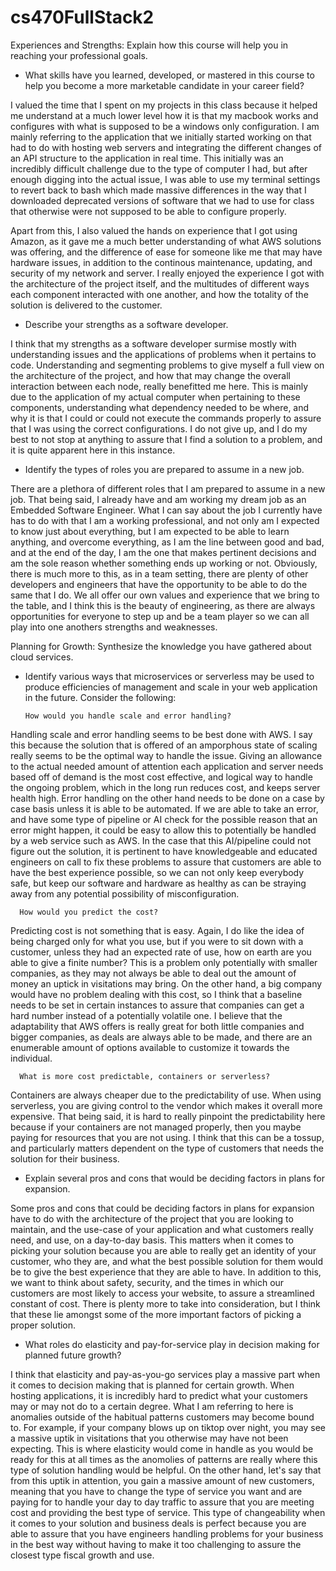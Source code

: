 # cs470FullStack2

Experiences and Strengths: Explain how this course will help you in reaching your professional goals.

- What skills have you learned, developed, or mastered in this course to help you become a more marketable candidate in your career field?

I valued the time that I spent on my projects in this class because it helped me understand at a much lower level how it is that my macbook works and configures with what is supposed to be a windows only configuration. I am mainly referring to the application that we initially started working on that had to do with hosting web servers and integrating the different changes of an API structure to the application in real time. This initially was an incredibly difficult challenge due to the type of computer I had, but after enough digging into the actual issue, I was able to use my terminal settings to revert back to bash which made massive differences in the way that I downloaded deprecated versions of software that we had to use for class that otherwise were not supposed to be able to configure properly. 

Apart from this, I also valued the hands on experience that I got using Amazon, as it gave me a much better understanding of what AWS solutions was offering, and the difference of ease for someone like me that may have hardware issues, in addition to the continous maintenance, updating, and security of my network and server. I really enjoyed the experience I got with the architecture of the project itself, and the multitudes of different ways each component interacted with one another, and how the totality of the solution is delivered to the customer.

- Describe your strengths as a software developer.

I think that my strengths as a software developer surmise mostly with understanding issues and the applications of problems when it pertains to code. Understanding and segmenting problems to give myself a full view on the architecture of the project, and how that may change the overall interaction between each node, really benefitted me here. This is mainly due to the application of my actual computer when pertaining to these components, understanding what dependency needed to be where, and why it is that I could or could not execute the commands properly to assure that I was using the correct configurations. I do not give up, and I do my best to not stop at anything to assure that I find a solution to a problem, and it is quite apparent here in this instance.

- Identify the types of roles you are prepared to assume in a new job.

There are a plethora of different roles that I am prepared to assume in a new job. That being said, I already have and am working my dream job as an Embedded Software Engineer. What I can say about the job I currently have has to do with that I am a working professional, and not only am I expected to know just about everything, but I am expected to be able to learn anything, and overcome everything, as I am the line between good and bad, and at the end of the day, I am the one that makes pertinent decisions and am the sole reason whether something ends up working or not. Obviously, there is much more to this, as in a team setting, there are plenty of other developers and engineers that have the opportunity to be able to do the same that I do. We all offer our own values and experience that we bring to the table, and I think this is the beauty of engineering, as there are always opportunities for everyone to step up and be a team player so we can all play into one anothers strengths and weaknesses.

Planning for Growth: Synthesize the knowledge you have gathered about cloud services.

- Identify various ways that microservices or serverless may be used to produce efficiencies of management and scale in your web application in the future. Consider the following:

      How would you handle scale and error handling?
  
Handling scale and error handling seems to be best done with AWS. I say this because the solution that is offered of an amporphous state of scaling really seems to be the optimal way to handle the issue. Giving an allowance to the actual needed amount of attention each application and server needs based off of demand is the most cost effective, and logical way to handle the ongoing problem, which in the long run reduces cost, and keeps server health high. Error handling on the other hand needs to be done on a case by case basis unless it is able to be automated. If we are able to take an error, and have some type of pipeline or AI check for the possible reason that an error might happen, it could be easy to allow this to potentially be handled by a web service such as AWS. In the case that this AI/pipeline could not figure out the solution, it is pertinent to have knowledgeable and educated engineers on call to fix these problems to assure that customers are able to have the best experience possible, so we can not only keep everybody safe, but keep our software and hardware as healthy as can be straying away from any potential possibility of misconfiguration.

      How would you predict the cost?

Predicting cost is not something that is easy. Again, I do like the idea of being charged only for what you use, but if you were to sit down with a customer, unless they had an expected rate of use, how on earth are you able to give a finite number? This is a problem only potentially with smaller companies, as they may not always be able to deal out the amount of money an uptick in visitations may bring. On the other hand, a big company would have no problem dealing with this cost, so I think that a baseline needs to be set in certain instances to assure that companies can get a hard number instead of a potentially volatile one. I believe that the adaptability that AWS offers is really great for both little companies and bigger companies, as deals are always able to be made, and there are an enumerable amount of options available to customize it towards the individual.

      What is more cost predictable, containers or serverless?

Containers are always cheaper due to the predictability of use. When using serverless, you are giving control to the vendor which makes it overall more expensive. That being said, it is hard to really pinpoint the predictability here because if your containers are not managed properly, then you maybe paying for resources that you are not using. I think that this can be a tossup, and particularly matters dependent on the type of customers that needs the solution for their business.

- Explain several pros and cons that would be deciding factors in plans for expansion.

Some pros and cons that could be deciding factors in plans for expansion have to do with the architecture of the project that you are looking to maintain, and the use-case of your application and what customers really need, and use, on a day-to-day basis. This matters when it comes to picking your solution because you are able to really get an identity of your customer, who they are, and what the best possible solution for them would be to give the best experience that they are able to have. In addition to this, we want to think about safety, security, and the times in which our customers are most likely to access your website, to assure a streamlined constant of cost. There is plenty more to take into consideration, but I think that these lie amongst some of the more important factors of picking a proper solution.

- What roles do elasticity and pay-for-service play in decision making for planned future growth?

I think that elasticity and pay-as-you-go services play a massive part when it comes to decision making that is planned for certain growth. When hosting applications, it is incredibly hard to predict what your customers may or may not do to a certain degree. What I am referring to here is anomalies outside of the habitual patterns customers may become bound to. For example, if your company blows up on tiktop over night, you may see a massive uptik in visitations that you otherwise may have not been expecting. This is where elasticity would come in handle as you would be ready for this at all times as the anomolies of patterns are really where this type of solution handling would be helpful. On the other hand, let's say that from this uptik in attention, you gain a massive amount of new customers, meaning that you have to change the type of service you want and are paying for to handle your day to day traffic to assure that you are meeting cost and providing the best type of service. This type of changeability when it comes to your solution and business deals is perfect because you are able to assure that you have engineers handling problems for your business in the best way without having to make it too challenging to assure the closest type fiscal growth and use.
